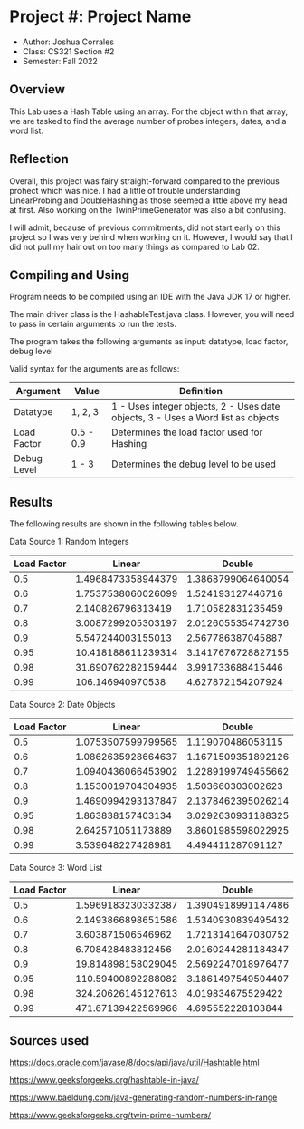 # Project #: Project Name

* Author: Joshua Corrales
* Class: CS321 Section #2
* Semester: Fall 2022

## Overview

This Lab uses a Hash Table using an array. For the object within that array,
we are tasked to find the average number of probes integers, dates, and a word list.

## Reflection

Overall, this project was fairy straight-forward compared to the previous prohect which was nice.
I had a little of trouble understanding LinearProbing and DoubleHashing as those seemed 
a little above my head at first. Also working on the TwinPrimeGenerator was also a bit
confusing.

I will admit, because of previous commitments, did not start early on this project so I was very
behind when working on it. However, I would say that I did not pull my hair out on
too many things as compared to Lab 02.

## Compiling and Using

Program needs to be compiled using an IDE with the Java JDK 17 or higher.

The main driver class is the HashableTest.java class. However, you
will need to pass in certain arguments to run the tests.

The program takes the following arguments as input:
datatype, load factor, debug level

Valid syntax for the arguments are as follows:

| Argument    | Value     | Definition                                                                       |
|-------------|-----------|----------------------------------------------------------------------------------|
| Datatype    | 1, 2, 3   | 1 - Uses integer objects, 2 - Uses date objects, 3 - Uses a Word list as objects |
| Load Factor | 0.5 - 0.9 | Determines the load factor used for Hashing                                      |
| Debug Level | 1 - 3     | Determines the debug level to be used                                            |


## Results 

The following results are shown in the following tables below.

Data Source 1: Random Integers

| Load Factor | Linear             | Double             |
|-------------|--------------------|--------------------|
| 0.5         | 1.4968473358944379 | 1.3868799064640054 |
| 0.6         | 1.7537538060026099 | 1.524193127446716  |
| 0.7         | 2.140826796313419  | 1.710582831235459  |
| 0.8         | 3.0087299205303197 | 2.0126055354742736 |
| 0.9         | 5.547244003155013  | 2.567786387045887  |
| 0.95        | 10.418188611239314 | 3.1417676728827155 |
| 0.98        | 31.690762282159444 | 3.991733688415446  |
| 0.99        | 106.146940970538   | 4.627872154207924  |

Data Source 2: Date Objects

| Load Factor | Linear             | Double             |
|-------------|--------------------|--------------------|
| 0.5         | 1.0753507599799565 | 1.119070486053115  |
| 0.6         | 1.0862635928664637 | 1.1671509351892126 |
| 0.7         | 1.0940436066453902 | 1.2289199749455662 |
| 0.8         | 1.1530019704304935 | 1.503660303002623  |
| 0.9         | 1.4690994293137847 | 2.1378462395026214 |
| 0.95        | 1.863838157403134  | 3.0292630931188325 |
| 0.98        | 2.642571051173889  | 3.8601985598022925 |
| 0.99        | 3.539648227428981  | 4.494411287091127  |

Data Source 3: Word List

| Load Factor | Linear              | Double             |
|-------------|---------------------|--------------------|
| 0.5         | 1.5969183230332387  | 1.3904918991147486 |
| 0.6         | 2.1493866898651586  | 1.5340930839495432 |
| 0.7         | 3.603871506546962   | 1.7213141647030752 |
| 0.8         | 6.708428483812456   | 2.0160244281184347 |
| 0.9         | 19.814898158029045  | 2.5692247018976477 |
| 0.95        | 110.59400892288082  | 3.1861497549504407 |
| 0.98        | 324.20626145127613  | 4.019834675529422  |
| 0.99        | 471.67139422569966  | 4.695552228103844  |


## Sources used

https://docs.oracle.com/javase/8/docs/api/java/util/Hashtable.html

https://www.geeksforgeeks.org/hashtable-in-java/

https://www.baeldung.com/java-generating-random-numbers-in-range

https://www.geeksforgeeks.org/twin-prime-numbers/

